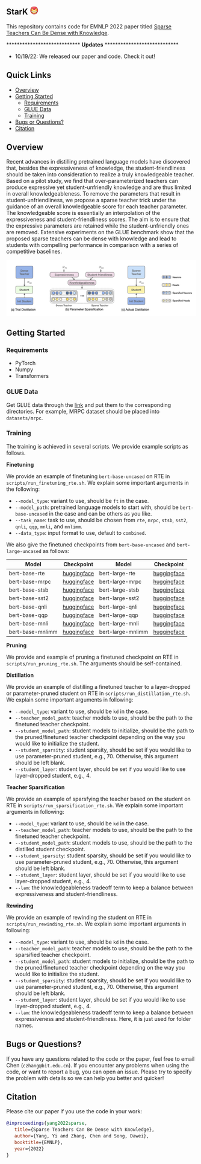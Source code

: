 ## StarK <img src="./assets/ironman.png" width="22" height="22" alt="stark" align=center/>

This repository contains code for EMNLP 2022 paper titled [Sparse Teachers Can Be Dense with Knowledge](https://arxiv.org/abs/2210.03923).

**************************** **Updates** ****************************

<!-- Thanks for your interest in our repo! -->

* 10/19/22: We released our paper and code. Check it out!

## Quick Links

  - [Overview](#overview)
  - [Getting Started](#getting-started)
    - [Requirements](#requirements)
    - [GLUE Data](#glue-data)
    - [Training](#training)
  - [Bugs or Questions?](#bugs-or-questions)
  - [Citation](#citation)

## Overview

Recent advances in distilling pretrained language models have discovered that, besides the expressiveness of knowledge, the student-friendliness should be taken into consideration to realize a truly knowledgeable teacher. Based on a pilot study, we find that over-parameterized teachers can produce expressive yet student-unfriendly knowledge and are thus limited in overall knowledgeableness. To remove the parameters that result in student-unfriendliness, we propose a sparse teacher trick under the guidance of an overall knowledgeable score for each teacher parameter. The knowledgeable score is essentially an interpolation of the expressiveness and student-friendliness scores. The aim is to ensure that the expressive parameters are retained while the student-unfriendly ones are removed. Extensive experiments on the GLUE benchmark show that the proposed sparse teachers can be dense with knowledge and lead to students with compelling performance in comparison with a series of competitive baselines.

<img src="./assets/stark.png" alt="stark" align=center/>

## Getting Started

### Requirements

- PyTorch
- Numpy
- Transformers

### GLUE Data

Get GLUE data through the [link](https://github.com/nyu-mll/jiant/blob/master/scripts/download_glue_data.py) and put them to the corresponding directories. For example, MRPC dataset should be placed into `datasets/mrpc`.

### Training

The training is achieved in several scripts. We provide example scripts as follows.

**Finetuning**

We provide an example of finetuning `bert-base-uncased` on RTE in `scripts/run_finetuning_rte.sh`. We explain some important arguments in the following:
* `--model_type`: variant to use, should be `ft` in the case.
* `--model_path`: pretrained language models to start with, should be `bert-base-uncased` in the case and can be others as you like.
* `--task_name`: task to use, should be chosen from `rte`, `mrpc`, `stsb`, `sst2`, `qnli`, `qqp`, `mnli`, and `mnlimm`.
* `--data_type`: input format to use, default to `combined`.

We also give the finetuned checkpoints from `bert-base-uncased` and `bert-large-uncased` as follows:

|Model|Checkpoint|Model|Checkpoint|
|--|--|--|--|
|bert-base-rte|[huggingface](https://huggingface.co/GeneZC/bert-base-rte)|bert-large-rte|[huggingface](https://huggingface.co/GeneZC/bert-large-rte)|
|bert-base-mrpc|[huggingface](https://huggingface.co/GeneZC/bert-base-mrpc)|bert-large-mrpc|[huggingface](https://huggingface.co/GeneZC/bert-large-mrpc)|
|bert-base-stsb|[huggingface](https://huggingface.co/GeneZC/bert-base-stsb)|bert-large-stsb|[huggingface](https://huggingface.co/GeneZC/bert-large-stsb)|
|bert-base-sst2|[huggingface](https://huggingface.co/GeneZC/bert-base-sst2)|bert-large-sst2|[huggingface](https://huggingface.co/GeneZC/bert-large-sst2)|
|bert-base-qnli|[huggingface](https://huggingface.co/GeneZC/bert-base-qnli)|bert-large-qnli|[huggingface](https://huggingface.co/GeneZC/bert-large-qnli)|
|bert-base-qqp|[huggingface](https://huggingface.co/GeneZC/bert-base-qqp)|bert-large-qqp|[huggingface](https://huggingface.co/GeneZC/bert-large-qqp)|
|bert-base-mnli|[huggingface](https://huggingface.co/GeneZC/bert-base-mnli)|bert-large-mnli|[huggingface](https://huggingface.co/GeneZC/bert-large-mnli)|
|bert-base-mnlimm|[huggingface](https://huggingface.co/GeneZC/bert-base-mnlimm)|bert-large-mnlimm|[huggingface](https://huggingface.co/GeneZC/bert-large-mnlimm)|

**Pruning**

We provide and example of pruning a finetuned checkpoint on RTE in `scripts/run_pruning_rte.sh`. The arguments should be self-contained.

**Distillation**

We provide an example of distilling a finetuned teacher to a layer-dropped or parameter-pruned student on RTE in `scripts/run_distillation_rte.sh`. We explain some important arguments in following:
* `--model_type`: variant to use, should be `kd` in the case.
* `--teacher_model_path`: teacher models to use, should be the path to the finetuned teacher checkpoint.
* `--student_model_path`: student models to initialize, should be the path to the pruned/finetuned teacher checkpoint depending on the way you would like to initialize the student.
* `--student_sparsity`: student sparsity, should be set if you would like to use parameter-pruned student, e.g., 70. Otherwise, this argument should be left blank.
* `--student_layer`: student layer, should be set if you would like to use layer-dropped student, e.g., 4.

**Teacher Sparsification**

We provide an example of sparsfying the teacher based on the student on RTE in `scripts/run_sparsification_rte.sh`. We explain some important arguments in following:
* `--model_type`: variant to use, should be `kd` in the case.
* `--teacher_model_path`: teacher models to use, should be the path to the finetuned teacher checkpoint.
* `--student_model_path`: student models to use, should be the path to the distilled student checkpoint.
* `--student_sparsity`: student sparsity, should be set if you would like to use parameter-pruned student, e.g., 70. Otherwise, this argument should be left blank.
* `--student_layer`: student layer, should be set if you would like to use layer-dropped student, e.g., 4.
* `--lam`: the knowledgeableness tradeoff term to keep a balance between expressiveness and student-friendliness.

**Rewinding**

We provide an example of rewinding the student on RTE in `scripts/run_rewinding_rte.sh`. We explain some important arguments in following:
* `--model_type`: variant to use, should be `kd` in the case.
* `--teacher_model_path`: teacher models to use, should be the path to the sparsified teacher checkpoint.
* `--student_model_path`: student models to initialize, should be the path to the pruned/finetuned teacher checkpoint depending on the way you would like to initialize the student.
* `--student_sparsity`: student sparsity, should be set if you would like to use parameter-pruned student, e.g., 70. Otherwise, this argument should be left blank.
* `--student_layer`: student layer, should be set if you would like to use layer-dropped student, e.g., 4.
* `--lam`: the knowledgeableness tradeoff term to keep a balance between expressiveness and student-friendliness. Here, it is just used for folder names.

## Bugs or Questions?

If you have any questions related to the code or the paper, feel free to email Chen (`czhang@bit.edu.cn`). If you encounter any problems when using the code, or want to report a bug, you can open an issue. Please try to specify the problem with details so we can help you better and quicker!

## Citation

Please cite our paper if you use the code in your work:

```bibtex
@inproceedings{yang2022sparse,
   title={Sparse Teachers Can Be Dense with Knowledge},
   author={Yang, Yi and Zhang, Chen and Song, Dawei},
   booktitle={EMNLP},
   year={2022}
}
```

